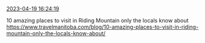 [2023-04-19 16:24:19](https://mstdn.social/@hill_wanderer/110226404791780989)

10 amazing places to visit in Riding Mountain only the locals know about <a href="https://www.travelmanitoba.com/blog/10-amazing-places-to-visit-in-riding-mountain-only-the-locals-know-about/" target="_blank" rel="nofollow noopener noreferrer" translate="no">https://www.travelmanitoba.com/blog/10-amazing-places-to-visit-in-riding-mountain-only-the-locals-know-about/</a>